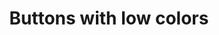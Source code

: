 ---
title: Buttons with low colors
category: Application
paid: true
isActive: true
ltr: {"react":{"jsxTail":[{"code":"// sm\n<button\n    className=\"px-3 py-1.5 text-sm text-indigo-600 duration-150 bg-indigo-50 rounded-lg hover:bg-indigo-100 active:bg-indigo-200\"\n>\n    Button\n</button>\n\n// default\n<button\n    className=\"px-4 py-2 text-indigo-600 bg-indigo-50 rounded-lg duration-150 hover:bg-indigo-100 active:bg-indigo-200\"\n>\n    Button\n</button>\n\n// md\n<button\n    className=\"px-5 py-3 text-indigo-600 duration-150 bg-indigo-50 rounded-lg hover:bg-indigo-100 active:bg-indigo-200\"\n>\n    Button\n</button>\n\n// lg\n<button\n    className=\"px-6 py-3.5 text-indigo-600 bg-indigo-50 rounded-lg duration-150 hover:bg-indigo-100 active:bg-indigo-200\"\n>\n    Button\n</button>\n\n// xl\n<button\n    className=\"px-7 py-4 text-indigo-600 duration-150 bg-indigo-50 rounded-lg hover:bg-indigo-100 active:bg-indigo-200\"\n>\n    Button\n</button>","label":"App.jsx"}],"jsxCss":[]},"vue":{"vueTail":[],"vueCss":[]},"preview":"function App() {\n  return /*#__PURE__*/React.createElement(\"div\", {\n    className: \"btns-container\"\n  }, /*#__PURE__*/React.createElement(\"button\", {\n    className: \"px-3 py-1.5 text-sm text-indigo-600 duration-150 bg-indigo-50 rounded-lg hover:bg-indigo-100 active:bg-indigo-200\"\n  }, \"Button\"), /*#__PURE__*/React.createElement(\"button\", {\n    className: \"px-4 py-2 text-indigo-600 bg-indigo-50 rounded-lg duration-150 hover:bg-indigo-100 active:bg-indigo-200\"\n  }, \"Button\"), /*#__PURE__*/React.createElement(\"button\", {\n    className: \"px-5 py-3 text-indigo-600 duration-150 bg-indigo-50 rounded-lg hover:bg-indigo-100 active:bg-indigo-200\"\n  }, \"Button\"), /*#__PURE__*/React.createElement(\"button\", {\n    className: \"px-6 py-3.5 text-indigo-600 bg-indigo-50 rounded-lg duration-150 hover:bg-indigo-100 active:bg-indigo-200\"\n  }, \"Button\"), /*#__PURE__*/React.createElement(\"button\", {\n    className: \"px-7 py-4 text-indigo-600 duration-150 bg-indigo-50 rounded-lg hover:bg-indigo-100 active:bg-indigo-200\"\n  }, \"Button\"));\n}"}
rtl: {"vue":{"vueCss":[],"vueTail":[]},"preview":"function App() {\n  return /*#__PURE__*/React.createElement(\"div\", {\n    className: \"btns-container\"\n  }, /*#__PURE__*/React.createElement(\"button\", {\n    className: \"px-3 py-1.5 text-sm text-indigo-600 duration-150 bg-indigo-50 rounded-lg hover:bg-indigo-100 active:bg-indigo-200\"\n  }, \"\\u0627\\u0636\\u063A\\u0637 \\u0647\\u0646\\u0627\"), /*#__PURE__*/React.createElement(\"button\", {\n    className: \"px-4 py-2 text-indigo-600 bg-indigo-50 rounded-lg duration-150 hover:bg-indigo-100 active:bg-indigo-200\"\n  }, \"\\u0627\\u0636\\u063A\\u0637 \\u0647\\u0646\\u0627\"), /*#__PURE__*/React.createElement(\"button\", {\n    className: \"px-5 py-3 text-indigo-600 duration-150 bg-indigo-50 rounded-lg hover:bg-indigo-100 active:bg-indigo-200\"\n  }, \"\\u0627\\u0636\\u063A\\u0637 \\u0647\\u0646\\u0627\"), /*#__PURE__*/React.createElement(\"button\", {\n    className: \"px-6 py-3.5 text-indigo-600 bg-indigo-50 rounded-lg duration-150 hover:bg-indigo-100 active:bg-indigo-200\"\n  }, \"\\u0627\\u0636\\u063A\\u0637 \\u0647\\u0646\\u0627\"), /*#__PURE__*/React.createElement(\"button\", {\n    className: \"px-7 py-4 text-indigo-600 duration-150 bg-indigo-50 rounded-lg hover:bg-indigo-100 active:bg-indigo-200\"\n  }, \"\\u0627\\u0636\\u063A\\u0637 \\u0647\\u0646\\u0627\"));\n}","react":{"jsxCss":[],"jsxTail":[{"code":"// sm\n<button\n    className=\"px-3 py-1.5 text-sm text-indigo-600 duration-150 bg-indigo-50 rounded-lg hover:bg-indigo-100 active:bg-indigo-200\"\n>\n    اضغط هنا\n</button>\n\n// default\n<button\n    className=\"px-4 py-2 text-indigo-600 bg-indigo-50 rounded-lg duration-150 hover:bg-indigo-100 active:bg-indigo-200\"\n>\n    اضغط هنا\n</button>\n\n// md\n<button\n    className=\"px-5 py-3 text-indigo-600 duration-150 bg-indigo-50 rounded-lg hover:bg-indigo-100 active:bg-indigo-200\"\n>\n    اضغط هنا\n</button>\n\n// lg\n<button\n    className=\"px-6 py-3.5 text-indigo-600 bg-indigo-50 rounded-lg duration-150 hover:bg-indigo-100 active:bg-indigo-200\"\n>\n    اضغط هنا\n</button>\n\n// xl\n<button\n    className=\"px-7 py-4 text-indigo-600 duration-150 bg-indigo-50 rounded-lg hover:bg-indigo-100 active:bg-indigo-200\"\n>\n    اضغط هنا\n</button>","label":"App.jsx"}]}}
slug: /buttons
id: ed1e7d6d-d4ba-4eeb-8666-a983b34d398a
created_at: 1668374239629
---